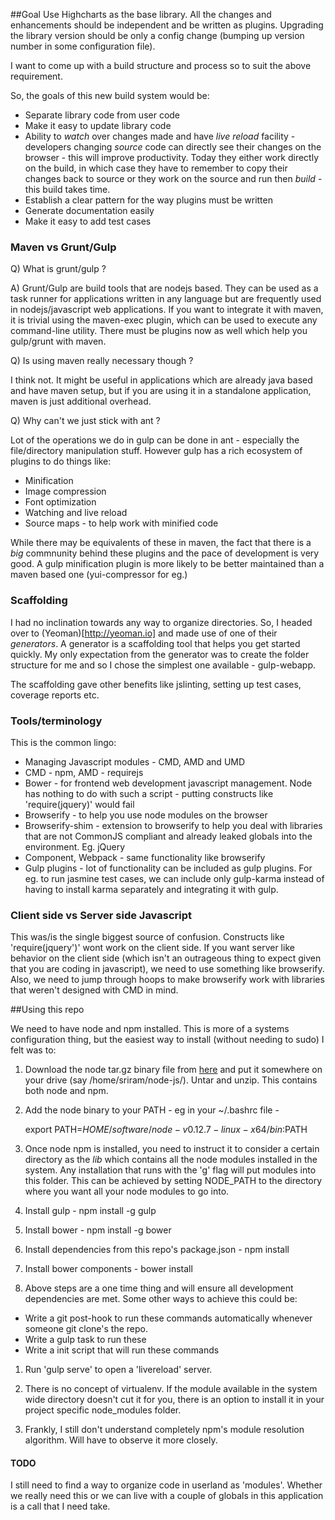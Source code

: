 ##Goal
  Use Highcharts as the base library. All the changes and enhancements should be independent and be written as plugins.  Upgrading the library version should be only a config change (bumping up version number in some configuration file).

  I want to come up with a build structure and process so to suit the above requirement.

  So, the goals of this new build system would be:

 * Separate library code from user code
 * Make it easy to update library code
 * Ability to *watch* over changes made and have *live reload* facility - developers changing *source* code can directly see their changes on the browser - this will improve productivity.  Today they either work directly on the build, in which case they have to remember to copy their changes back to source or they work on the source and run then *build* - this build takes time.
 * Establish a clear pattern for the way plugins must be written
 * Generate documentation easily
 * Make it easy to add test cases

### Maven vs Grunt/Gulp

Q) What is grunt/gulp ?

A) Grunt/Gulp are build tools that are nodejs based.  They can be used as a task runner for applications written in any language but are frequently used in nodejs/javascript web applications.  If you want to integrate it with maven, it is trivial using the maven-exec plugin, which can be used to execute any command-line utility.  There must be plugins now as well which help you gulp/grunt with maven.  

Q) Is using maven really necessary though ?

I think not.  It might be useful in applications which are already java based and have maven setup, but if you are using it in a standalone application, maven is just additional overhead.

Q) Why can't we just stick with ant ?

Lot of the operations we do in gulp can be done in ant - especially the file/directory manipulation stuff.  However gulp has a rich ecosystem of plugins to do things like:

 * Minification
 * Image compression
 * Font optimization
 * Watching and live reload
 * Source maps - to help work with minified code

 While there may be equivalents of these in maven, the fact that there is a *big* commnunity behind these plugins and the pace of development is very good.  A gulp minification plugin is more likely to be better maintained than a maven based one (yui-compressor for eg.)

### Scaffolding

I had no inclination towards any way to organize directories.  So, I headed over to (Yeoman)[http://yeoman.io] and made use of one of their *generators*.   A generator is a scaffolding tool that helps you get started quickly.  My only expectation from the generator was to create the folder structure for me and so I chose the simplest one available - gulp-webapp.

The scaffolding gave other benefits like jslinting, setting up test cases, coverage reports etc.

### Tools/terminology

This is the common lingo:

 * Managing Javascript modules - CMD, AMD and UMD
 * CMD - npm, AMD - requirejs
 * Bower - for frontend web development javascript management.  Node has nothing to do with such a script - putting constructs like 'require(jquery)' would fail
 * Browserify - to help you use node modules on the browser
 * Browserify-shim - extension to browserify to help you deal with libraries that are not CommonJS compliant and already leaked globals into the environment. Eg. jQuery
 * Component, Webpack - same functionality like browserify
 * Gulp plugins - lot of functionality can be included as gulp plugins.  For eg. to run jasmine test cases, we can include only gulp-karma instead of having to install karma separately and integrating it with gulp.

### Client side vs Server side Javascript

This was/is the single biggest source of confusion.  Constructs like 'require(jquery')' wont work on the client side.  If you want server like behavior on the client side (which isn't an outrageous thing to expect given that you are coding in javascript), we need to use something like browserify.  Also, we need to jump through hoops to make browserify work with libraries that weren't designed with CMD in mind.

##Using this repo

We need to have node and npm installed.  This is more of a systems configuration thing, but the easiest way to install (without needing to sudo) I felt was to:

 1. Download the node tar.gz binary file from [here](https://nodejs.org/download/) and put it somewhere on your drive (say /home/sriram/node-js/).  Untar and unzip.  This contains both node and npm.
 1. Add the node binary to your PATH - eg in your ~/.bashrc file - 
 
    export PATH=$HOME/software/node-v0.12.7-linux-x64/bin:$PATH
 
 1. Once node npm is installed, you need to instruct it to consider a certain directory as the *lib* which contains all the node modules installed in the system.  Any installation that runs with the 'g' flag will put modules into this folder.  This can be achieved by setting NODE_PATH to the directory where you want all your node modules to go into.
 
1. Install gulp - npm install -g gulp
1. Install bower - npm install -g bower
1. Install dependencies from this repo's package.json - npm install
1. Install bower components - bower install
1. Above steps are a one time thing and will ensure all development dependencies are met.  Some other ways to achieve this could be:
  * Write a git post-hook to run these commands automatically whenever someone git clone's the repo.
  * Write a gulp task to run these
  * Write a init script that will run these commands
1. Run 'gulp serve' to open a 'livereload' server.

 1. There is no concept of virtualenv.  If the module available in the system wide directory doesn't cut it for you, there is an option to install it in your project specific node_modules folder.
  
 1. Frankly, I still don't understand completely npm's module resolution algorithm.  Will have to observe it more closely.
 
#### TODO

I still need to find a way to organize code in userland as 'modules'.  Whether we really need this or we can live with a couple of globals in this application is a call that I need take.
